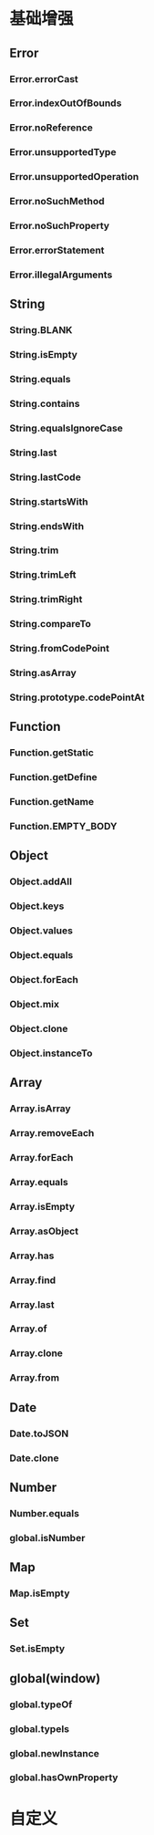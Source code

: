 # 基础增强

## Error

### Error.errorCast

### Error.indexOutOfBounds

### Error.noReference

### Error.unsupportedType

### Error.unsupportedOperation

### Error.noSuchMethod

### Error.noSuchProperty

### Error.errorStatement

### Error.illegalArguments

## String

### String.BLANK

### String.isEmpty

### String.equals

### String.contains

### String.equalsIgnoreCase

### String.last

### String.lastCode

### String.startsWith

### String.endsWith

### String.trim

### String.trimLeft

### String.trimRight

### String.compareTo

### String.fromCodePoint

### String.asArray

### String.prototype.codePointAt

## Function

### Function.getStatic

### Function.getDefine

### Function.getName

### Function.EMPTY_BODY

## Object

### Object.addAll

### Object.keys

### Object.values

### Object.equals

### Object.forEach

### Object.mix

### Object.clone

### Object.instanceTo

## Array

### Array.isArray

### Array.removeEach

### Array.forEach

### Array.equals

### Array.isEmpty

### Array.asObject

### Array.has

### Array.find

### Array.last

### Array.of

### Array.clone

### Array.from

## Date

### Date.toJSON

### Date.clone

## Number

### Number.equals

### global.isNumber

## Map

### Map.isEmpty

## Set

### Set.isEmpty

## global(window)

### global.typeOf

### global.typeIs

### global.newInstance

### global.hasOwnProperty

# 自定义